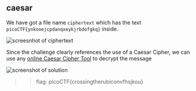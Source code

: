 ## **caesar**  
We have got a file name ``ciphertext`` which has the text `picoCTF{ynkooejcpdanqxeykjrbdofgkq}` inside. 

![screesnhot of ciphertext](https://lh3.googleusercontent.com/Dw0mhEVEMYFMJGdXYqRqeheGt7Nb7Rn0nWtBpVf6pu5o1R9lEJhS_yKQ-kFTqI8-XJo=w2400)

Since the challenge clearly references the use of a Caesar Cipher, we can use any [online Caesar Cipher Tool](https://www.dcode.fr/caesar-cipher) to decrypt the message

![screenshot of solution](https://lh3.googleusercontent.com/U_EtSNDcpuLbnLqot8fY3eP23p0jCvdkbVk0lcyGX-h0YGpRaJ_kxSYOR3t9JX2EKTg=w2400)

>> flag: picoCTF{crossingtherubiconvfhsjkou}
